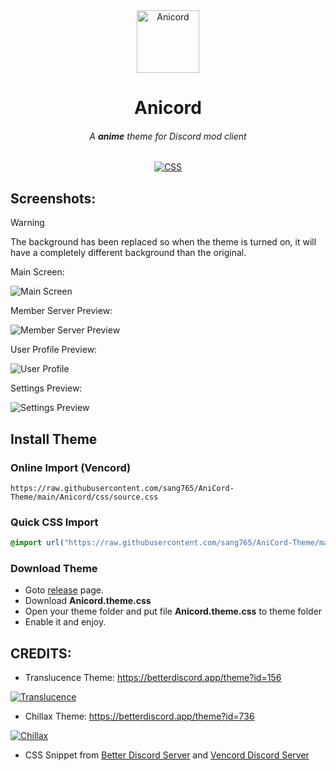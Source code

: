 <!-- HEAD PAGE -->
<div align="center">
  <img src="https://i.imgur.com/smsdwib.png" alt="Anicord" width="100">
  <h1><strong>Anicord</strong></h1>
  <h6>A <strong>anime</strong> theme for Discord mod client</h6>
</div>

<p align="center">
  <a href="https://img.shields.io/badge/CSS-239120?&style=for-the-badge&logo=css3&logoColor=white" style="pointer-events: none; cursor: default;">
    <img src="https://img.shields.io/badge/CSS-239120?&style=for-the-badge&logo=css3&logoColor=white" alt="CSS">
  </a>
</p>

<!-- BODY -->

## Screenshots:
>[!WARNING]
> The background has been replaced so when the theme is turned on, it will have a completely different background than the original.

Main Screen:

<img src="https://i.imgur.com/taKt6Im.png" alt="Main Screen">

Member Server Preview:

<img src="https://i.imgur.com/UvAb58T.png" alt="Member Server Preview">

User Profile Preview:

<img src="https://i.imgur.com/Zakan5s.png" alt="User Profile">

Settings Preview:

<img src="https://i.imgur.com/9vqwQYc.png" alt="Settings Preview">



## Install Theme
### Online Import (Vencord)
```
https://raw.githubusercontent.com/sang765/AniCord-Theme/main/Anicord/css/source.css
```

### Quick CSS Import
```css
@import url("https://raw.githubusercontent.com/sang765/AniCord-Theme/main/Anicord/css/source.css");
```

### Download Theme
- Goto [release](https://github.com/sang765/AniCord-Theme/releases) page.
- Download **Anicord.theme.css**
- Open your theme folder and put file **Anicord.theme.css** to theme folder
- Enable it and enjoy.



## CREDITS:
- Translucence Theme: https://betterdiscord.app/theme?id=156

<a href="https://betterdiscord.app/theme?id=156"><img src="https://images-ext-2.discordapp.net/external/QDSBRxPptJ9sGP_tp_zl_-P5PCy8T4To3qewzI_kf_k/https/betterdiscord.app/image/339?" alt="Translucence"></a>

- Chillax Theme: https://betterdiscord.app/theme?id=736

<a href="https://betterdiscord.app/theme?id=736"><img src="https://images-ext-2.discordapp.net/external/q2ARW13l3EG6jb0QG14VynEwVvenrLEcflM6ReyLQT0/https/betterdiscord.app/Image/1393?" alt="Chillax"></a>

- CSS Snippet from [Better Discord Server](https://discord.gg/0Tmfo5ZbORCRqbAd) and [Vencord Discord Server](https://discord.gg/vencord)

